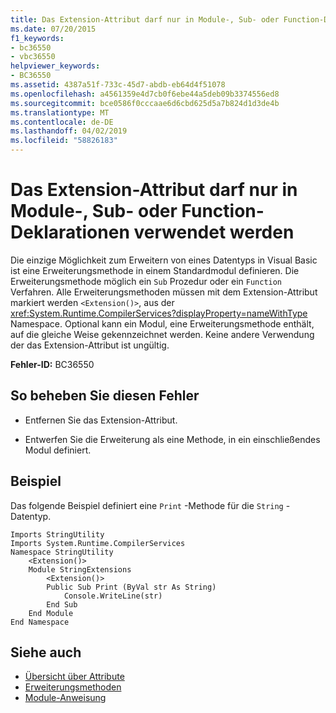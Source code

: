 ```yaml
---
title: Das Extension-Attribut darf nur in Module-, Sub- oder Function-Deklarationen verwendet werden
ms.date: 07/20/2015
f1_keywords:
- bc36550
- vbc36550
helpviewer_keywords:
- BC36550
ms.assetid: 4387a51f-733c-45d7-abdb-eb64d4f51078
ms.openlocfilehash: a4561359e4d7cb0f6ebe44a5deb09b3374556ed8
ms.sourcegitcommit: bce0586f0cccaae6d6cbd625d5a7b824d1d3de4b
ms.translationtype: MT
ms.contentlocale: de-DE
ms.lasthandoff: 04/02/2019
ms.locfileid: "58826183"
---
```

# <a name="extension-attribute-can-be-applied-only-to-module-sub-or-function-declarations"></a>Das Extension-Attribut darf nur in Module-, Sub- oder Function-Deklarationen verwendet werden
Die einzige Möglichkeit zum Erweitern von eines Datentyps in Visual Basic ist eine Erweiterungsmethode in einem Standardmodul definieren. Die Erweiterungsmethode möglich ein `Sub` Prozedur oder ein `Function` Verfahren. Alle Erweiterungsmethoden müssen mit dem Extension-Attribut markiert werden `<Extension()>`, aus der <xref:System.Runtime.CompilerServices?displayProperty=nameWithType> Namespace. Optional kann ein Modul, eine Erweiterungsmethode enthält, auf die gleiche Weise gekennzeichnet werden. Keine andere Verwendung der das Extension-Attribut ist ungültig.  
  
 **Fehler-ID:** BC36550  
  
## <a name="to-correct-this-error"></a>So beheben Sie diesen Fehler  
  
-   Entfernen Sie das Extension-Attribut.  
  
-   Entwerfen Sie die Erweiterung als eine Methode, in ein einschließendes Modul definiert.  
  
## <a name="example"></a>Beispiel  
 Das folgende Beispiel definiert eine `Print` -Methode für die `String` -Datentyp.  
  
```  
Imports StringUtility  
Imports System.Runtime.CompilerServices  
Namespace StringUtility  
    <Extension()>   
    Module StringExtensions  
        <Extension()>   
        Public Sub Print (ByVal str As String)  
            Console.WriteLine(str)  
        End Sub  
    End Module  
End Namespace  
```  
  
## <a name="see-also"></a>Siehe auch

- [Übersicht über Attribute](../../../visual-basic/programming-guide/concepts/attributes/index.md)
- [Erweiterungsmethoden](../../../visual-basic/programming-guide/language-features/procedures/extension-methods.md)
- [Module-Anweisung](../../../visual-basic/language-reference/statements/module-statement.md)
